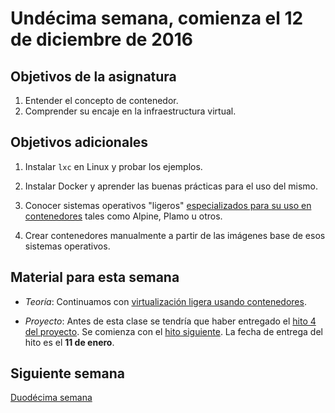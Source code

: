 # Undécima semana, comienza el 12 de diciembre de 2016

## Objetivos de la asignatura

1. Entender el concepto de contenedor.
2. Comprender su encaje en la infraestructura virtual. 

## Objetivos adicionales

1. Instalar `lxc` en Linux y probar los ejemplos.

2. Instalar Docker y aprender las buenas prácticas para el uso del mismo.

2. Conocer sistemas operativos "ligeros"
   [especializados para su uso en contenedores](http://linuxbsdos.com/2015/04/04/6-operating-systems-designed-just-for-docker-and-other-container-runtimes/) tales
   como Alpine, Plamo u otros.
   
3. Crear contenedores manualmente a partir de las imágenes base de
   esos sistemas operativos. 


## Material para esta semana

* *Teoría*: Continuamos con [virtualización ligera usando contenedores](http://jj.github.io/CC/documentos/temas/Contenedores).

* *Proyecto*: Antes de esta clase se tendría que haber entregado
  el
  [hito 4 del proyecto](http://jj.github.io/CC/documentos/proyecto/4.Orquestacion). Se
  comienza con el [hito siguiente](http://jj.github.io/CC/documentos/proyecto/5.Docker). La fecha de entrega del hito es el **11 de enero**.

## Siguiente semana

[Duodécima semana](12-semana.md)
